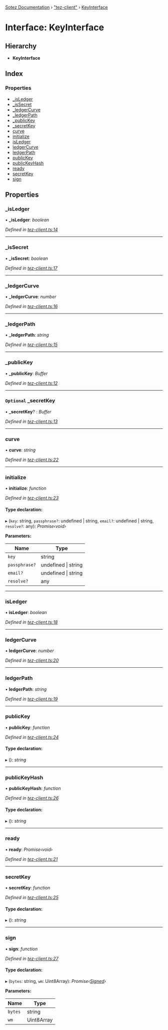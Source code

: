 [Sotez Documentation](../README.md) › ["tez-client"](../modules/_tez_client_.md) › [KeyInterface](_tez_client_.keyinterface.md)

# Interface: KeyInterface


## Hierarchy

* **KeyInterface**

## Index

### Properties

* [_isLedger](_tez_client_.keyinterface.md#_isledger)
* [_isSecret](_tez_client_.keyinterface.md#_issecret)
* [_ledgerCurve](_tez_client_.keyinterface.md#_ledgercurve)
* [_ledgerPath](_tez_client_.keyinterface.md#_ledgerpath)
* [_publicKey](_tez_client_.keyinterface.md#_publickey)
* [_secretKey](_tez_client_.keyinterface.md#optional-_secretkey)
* [curve](_tez_client_.keyinterface.md#curve)
* [initialize](_tez_client_.keyinterface.md#initialize)
* [isLedger](_tez_client_.keyinterface.md#isledger)
* [ledgerCurve](_tez_client_.keyinterface.md#ledgercurve)
* [ledgerPath](_tez_client_.keyinterface.md#ledgerpath)
* [publicKey](_tez_client_.keyinterface.md#publickey)
* [publicKeyHash](_tez_client_.keyinterface.md#publickeyhash)
* [ready](_tez_client_.keyinterface.md#ready)
* [secretKey](_tez_client_.keyinterface.md#secretkey)
* [sign](_tez_client_.keyinterface.md#sign)

## Properties

###  _isLedger

• **_isLedger**: *boolean*

*Defined in [tez-client.ts:14](https://github.com/KZen-networks/sotez/blob/80ad203/src/tez-client.ts#L14)*

___

###  _isSecret

• **_isSecret**: *boolean*

*Defined in [tez-client.ts:17](https://github.com/KZen-networks/sotez/blob/80ad203/src/tez-client.ts#L17)*

___

###  _ledgerCurve

• **_ledgerCurve**: *number*

*Defined in [tez-client.ts:16](https://github.com/KZen-networks/sotez/blob/80ad203/src/tez-client.ts#L16)*

___

###  _ledgerPath

• **_ledgerPath**: *string*

*Defined in [tez-client.ts:15](https://github.com/KZen-networks/sotez/blob/80ad203/src/tez-client.ts#L15)*

___

###  _publicKey

• **_publicKey**: *Buffer*

*Defined in [tez-client.ts:12](https://github.com/KZen-networks/sotez/blob/80ad203/src/tez-client.ts#L12)*

___

### `Optional` _secretKey

• **_secretKey**? : *Buffer*

*Defined in [tez-client.ts:13](https://github.com/KZen-networks/sotez/blob/80ad203/src/tez-client.ts#L13)*

___

###  curve

• **curve**: *string*

*Defined in [tez-client.ts:22](https://github.com/KZen-networks/sotez/blob/80ad203/src/tez-client.ts#L22)*

___

###  initialize

• **initialize**: *function*

*Defined in [tez-client.ts:23](https://github.com/KZen-networks/sotez/blob/80ad203/src/tez-client.ts#L23)*

#### Type declaration:

▸ (`key`: string, `passphrase?`: undefined | string, `email?`: undefined | string, `resolve?`: any): *Promise‹void›*

**Parameters:**

Name | Type |
------ | ------ |
`key` | string |
`passphrase?` | undefined &#124; string |
`email?` | undefined &#124; string |
`resolve?` | any |

___

###  isLedger

• **isLedger**: *boolean*

*Defined in [tez-client.ts:18](https://github.com/KZen-networks/sotez/blob/80ad203/src/tez-client.ts#L18)*

___

###  ledgerCurve

• **ledgerCurve**: *number*

*Defined in [tez-client.ts:20](https://github.com/KZen-networks/sotez/blob/80ad203/src/tez-client.ts#L20)*

___

###  ledgerPath

• **ledgerPath**: *string*

*Defined in [tez-client.ts:19](https://github.com/KZen-networks/sotez/blob/80ad203/src/tez-client.ts#L19)*

___

###  publicKey

• **publicKey**: *function*

*Defined in [tez-client.ts:24](https://github.com/KZen-networks/sotez/blob/80ad203/src/tez-client.ts#L24)*

#### Type declaration:

▸ (): *string*

___

###  publicKeyHash

• **publicKeyHash**: *function*

*Defined in [tez-client.ts:26](https://github.com/KZen-networks/sotez/blob/80ad203/src/tez-client.ts#L26)*

#### Type declaration:

▸ (): *string*

___

###  ready

• **ready**: *Promise‹void›*

*Defined in [tez-client.ts:21](https://github.com/KZen-networks/sotez/blob/80ad203/src/tez-client.ts#L21)*

___

###  secretKey

• **secretKey**: *function*

*Defined in [tez-client.ts:25](https://github.com/KZen-networks/sotez/blob/80ad203/src/tez-client.ts#L25)*

#### Type declaration:

▸ (): *string*

___

###  sign

• **sign**: *function*

*Defined in [tez-client.ts:27](https://github.com/KZen-networks/sotez/blob/80ad203/src/tez-client.ts#L27)*

#### Type declaration:

▸ (`bytes`: string, `wm`: Uint8Array): *Promise‹[Signed](_tez_client_.signed.md)›*

**Parameters:**

Name | Type |
------ | ------ |
`bytes` | string |
`wm` | Uint8Array |